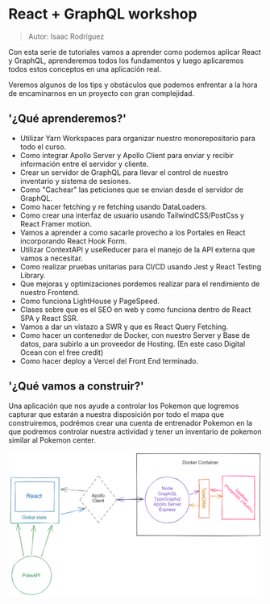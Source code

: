 # React + GraphQL workshop

> Autor: Isaac Rodríguez

Con esta serie de tutoriales vamos a aprender como podemos aplicar React y GraphQL, aprenderemos todos los fundamentos y luego aplicaremos todos estos conceptos en una aplicación real.

Veremos algunos de los tips y obstáculos que podemos enfrentar a la hora de encaminarnos en un proyecto con gran complejidad.

## '¿Qué aprenderemos?'

- Utilizar Yarn Workspaces para organizar nuestro monorepositorio para todo el curso.
- Como integrar Apollo Server y Apollo Client para enviar y recibir información entre el servidor y cliente.
- Crear un servidor de GraphQL para llevar el control de nuestro inventario y sistema de sesiones.
- Como "Cachear" las peticiones que se envian desde el servidor de GraphQL.
- Como hacer fetching y re fetching usando DataLoaders.
- Como crear una interfaz de usuario usando TailwindCSS/PostCss y React Framer motion.
- Vamos a aprender a como sacarle provecho a los Portales en React incorporando React Hook Form.
- Utilizar ContextAPI y useReducer para el manejo de la API externa que vamos a necesitar.
- Como realizar pruebas unitarias para CI/CD usando Jest y React Testing Library.
- Que mejoras y optimizaciones pordemos realizar para el rendimiento de nuestro Frontend.
- Como funciona LightHouse y PageSpeed.
- Clases sobre que es el SEO en web y como funciona dentro de React SPA y React SSR.
- Vamos a dar un vistazo a SWR y que es React Query Fetching.
- Como hacer un contenedor de Docker, con nuestro Server y Base de datos, para subirlo a un proveedor de Hosting. (En este caso Digital Ocean con el free credit)
- Como hacer deploy a Vercel del Front End terminado.

## '¿Qué vamos a construir?'

Una aplicación que nos ayude a controlar los Pokemon que logremos capturar que estarán a nuestra disposición por todo el mapa que construiremos, podrémos crear una cuenta de entrenador Pokemon en la que podremos controlar nuestra actividad y tener un inventario de pokemon similar al Pokemon center.

![PokeDigram](/.github/Diagram.png)
